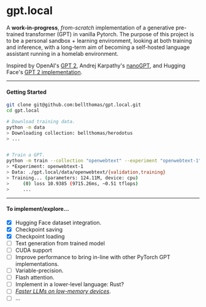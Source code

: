 # gpt.local

A **work-in-progress**, *from-scratch* implementation of a generative pre-trained transformer (GPT) in vanilla Pytorch. The purpose of this project is to be a personal sandbox + learning environment, looking at both training and inference, with a long-term aim of becoming a self-hosted language assistant running in a homelab environment.

Inspired by OpenAI's [GPT 2](https://github.com/openai/gpt-2), Andrej Karpathy's [nanoGPT](https://github.com/karpathy/nanoGPT), and Hugging Face's [GPT 2 implementation](https://github.com/huggingface/transformers/blob/main/src/transformers/models/gpt2/modeling_gpt2.py).

---

#### Getting Started
```bash
git clone git@github.com:bellthomas/gpt.local.git
cd gpt.local

# Download training data.
python -m data
> Downloading collection: bellthomas/herodotus
> ...


# Train a GPT.
python -m train --collection "openwebtext" --experiment "openwebtext-1" --device cpu
> *Experiment: openwebtext-1
> Data: ./gpt.local/data/openwebtext/{validation,training}
> Training... (parameters: 124.11M, device: cpu)
>     (0) loss 10.9385 (9715.26ms, ~0.51 tflops)
>     ...
```

---

#### To implement/explore...

 - [x] Hugging Face dataset integration.
 - [x] Checkpoint saving
 - [x] Checkpoint loading
 - [ ] Text generation from trained model
 - [ ] CUDA support
 - [ ] Improve performance to bring in-line with other PyTorch GPT implementations.
 - [ ] Variable-precision.
 - [ ] Flash attention.
 - [ ] Implement in a lower-level language: Rust?
 - [ ] [*Faster LLMs on _low_-_memory_ devices*](https://arxiv.org/pdf/2312.11514.pdf).
 - [ ] ...